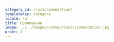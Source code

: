 ```yaml
---
category_id: /ru/accommodation/
templateKey: category
locale: ru
title: Проживание
image: ../../images/categories/accommodation.jpg
order: 2
---
```

